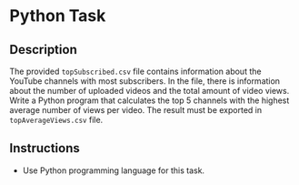 # Python Task

## Description
The provided `topSubscribed.csv` file contains information about the YouTube channels with most subscribers. 
In the file, there is information about the number of uploaded videos and the total amount of video views.
Write a Python program that calculates the top 5 channels with the highest average number of views per video. 
The result must be exported in `topAverageViews.csv` file.

## Instructions
* Use Python programming language for this task.